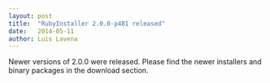 ```yaml
---
layout: post
title:  "RubyInstaller 2.0.0-p481 released"
date:   2014-05-11
author: Luis Lavena
---
```

Newer versions of 2.0.0 were released. Please find the newer installers and binary packages in the download section.

